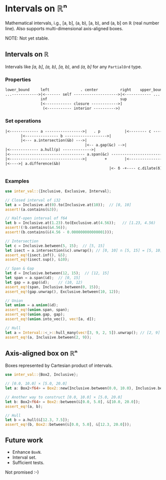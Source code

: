 # Intervals on ℝⁿ

Mathematical intervals, i.g., [a, b], (a, b), [a, b), and (a, b] on ℝ (real number line).
Also supports multi-dimensional axis-aligned boxes.

NOTE: Not yet stable.

## Intervals on ℝ
Intervals like *[a, b]*, *(a, b)*, *[a, b)*, and *(a, b]* for any `PartialOrd` type.

### Properties
```txt
lower_bound     left              . center          right    upper_bound
...------------>|<------- self -------------------->|<------------ ...
                inf                                 sup
                [<------------ closure ------------>]
                 (<----------- interior ---------->)
```

### Set operations
```txt
|<------------- a ----------------->|   . p           |<-------- c -------->|
       |<--------------- b ------------------->|
       |<--- a.intersection(&b) --->|
                                    |<-- a.gap(&c) -->|
|<------------- a.hull(p) ------------->|
|<---------------------------------- a.span(&c) --------------------------->|
|<--------------------------------->|        +        |<------------------->| a.union(&c)
|<---->| a.difference(&b)
                                               |<- δ -+---- c.dilate(δ) ----+- δ ->|
```

### Examples
```rust
use inter_val::{Inclusive, Exclusive, Interval};

// Closed interval of i32
let a = Inclusive.at(0).to(Inclusive.at(10));  // [0, 10]
assert!(a.contains(&3));

// Half-open interval of f64
let b = Inclusive.at(1.23).to(Exclusive.at(4.56));   // [1.23, 4.56)
assert!(!b.contains(&4.56));
assert!(b.contains(&(4.56 - 0.000000000000001)));

// Intersection
let c = Inclusive.between(5, 15);  // [5, 15]
let isect = a.intersection(&c).unwrap(); // [0, 10] ∩ [5, 15] = [5, 10]
assert_eq!(isect.inf(), &5);
assert_eq!(isect.sup(), &10);

// Span & Gap
let d = Inclusive.between(12, 15);  // [12, 15]
let span = a.span(&d);  // [0, 15]
let gap = a.gap(&d);    // (10, 12)
assert_eq!(span, Inclusive.between(0, 15));
assert_eq!(gap.unwrap(), Exclusive.between(10, 12));

// Union
let union = a.union(&d);
assert_eq!(union.span, span);
assert_eq!(union.gap, gap);
assert_eq!(union.into_vec(), vec![a, d]);

// Hull
let a = Interval::<_>::hull_many(vec![3, 9, 2, 5]).unwrap(); // [2, 9]
assert_eq!(a, Inclusive.between(2, 9));
```

## Axis-aligned box on ℝⁿ
Boxes represented by Cartesian product of intervals.
```rust
use inter_val::{Box2, Inclusive};

// [0.0, 10.0] × [5.0, 20.0]
let a: Box2<f64> = Box2::new(Inclusive.between(0.0, 10.0), Inclusive.between(5.0, 20.0));

// Another way to construct [0.0, 10.0] × [5.0, 20.0]
let b: Box2<f64> = Box2::between(&[0.0, 5.0], &[10.0, 20.0]);
assert_eq!(a, b);

// Hull
let b = a.hull(&[12.3, 7.5]);
assert_eq!(b, Box2::between(&[0.0, 5.0], &[12.3, 20.0]));
```

## Future work
* Enhance `BoxN`.
* Interval set.
* Sufficient tests.

Not promised :-)

